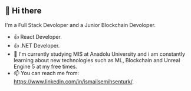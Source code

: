  <h2> <b>👋 Hi there</b> </h2> 

  I'm a Full Stack Devoloper and a Junior Blockchain Devoloper.
 - 👍 React Developer.
 - 👍 .NET Developer.
 - 🌱 I'm currently studying MIS at Anadolu University and i am constantly learning about new technologies such as ML, Blockchain and Unreal Engine 5 at my free times.
 - 📫 You can reach me from: https://www.linkedin.com/in/ismailsemihsenturk/.

<!---
ismailsemihsenturk/ismailsemihsenturk is a ✨ special ✨ repository because its `README.md` (this file) appears on your GitHub profile.
You can click the Preview link to take a look at your changes.
--->
